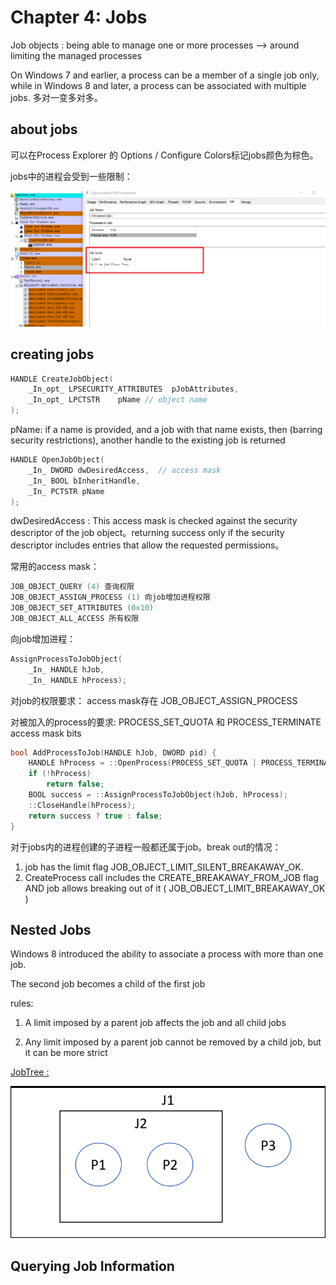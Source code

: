 # Chapter 4: Jobs

Job objects : being able to manage one or more processes --> around limiting the managed processes

On Windows 7 and earlier, a process can be a member of a single job only, while in Windows 8 and later, a process can be associated with multiple jobs. 多对一变多对多。

## about jobs

可以在Process Explorer 的 Options / Configure Colors标记jobs颜色为棕色。

jobs中的进程会受到一些限制：

![image-20210829154406551](README/image-20210829154406551.png)

## creating jobs

```c++
HANDLE CreateJobObject( 
    _In_opt_ LPSECURITY_ATTRIBUTES	pJobAttributes,
    _In_opt_ LPCTSTR	pName // object name
);
```

pName: if a name is provided, and a job with that name exists, then (barring security restrictions), another handle to the existing job is returned

```c++
HANDLE OpenJobObject( 
    _In_ DWORD dwDesiredAccess,  // access mask
    _In_ BOOL bInheritHandle, 
    _In_ PCTSTR pName
);
```

dwDesiredAccess : This access mask is checked against the security descriptor of the job object。returning success only if the security descriptor includes entries that allow the requested permissions。

常用的access mask：

```c++
JOB_OBJECT_QUERY (4) 查询权限
JOB_OBJECT_ASSIGN_PROCESS (1) 向job增加进程权限
JOB_OBJECT_SET_ATTRIBUTES (0x10) 
JOB_OBJECT_ALL_ACCESS 所有权限
```

向job增加进程： 

```c++
AssignProcessToJobObject(
    _In_ HANDLE hJob, 
    _In_ HANDLE hProcess);
```

对job的权限要求： access mask存在 JOB_OBJECT_ASSIGN_PROCESS

对被加入的process的要求: PROCESS_SET_QUOTA 和 PROCESS_TERMINATE access mask bits

```c++
bool AddProcessToJob(HANDLE hJob, DWORD pid) {
	HANDLE hProcess = ::OpenProcess(PROCESS_SET_QUOTA | PROCESS_TERMINATE, FALSE, pid); 
	if (!hProcess) 
		return false;
	BOOL success = ::AssignProcessToJobObject(hJob, hProcess); 
	::CloseHandle(hProcess); 
	return success ? true : false;
}
```

对于jobs内的进程创建的子进程一般都还属于job。break out的情况：

1. job has the limit flag JOB_OBJECT_LIMIT_SILENT_BREAKAWAY_OK.
2. CreateProcess call includes the CREATE_BREAKAWAY_FROM_JOB flag  AND job allows breaking out of it ( JOB_OBJECT_LIMIT_BREAKAWAY_OK )

## Nested Jobs

Windows 8 introduced the ability to associate a process with more than one job.

The second job becomes a child of the first job

rules:

1. A limit imposed by a parent job affects the job and all child jobs

2. Any limit imposed by a parent job cannot be removed by a child job, but it can be more strict

[JobTree : ](./jobTree.cpp)

![image-20210829162601397](README/image-20210829162601397.png)

## Querying Job Information

